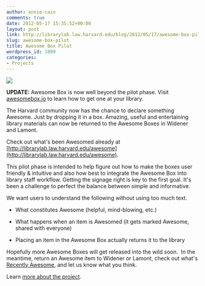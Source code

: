 ```yaml
---
author: annie-cain
comments: true
date: 2012-05-17 15:35:52+00:00
layout: post
link: http://librarylab.law.harvard.edu/blog/2012/05/17/awesome-box-pilot/
slug: awesome-box-pilot
title: Awesome Box Pilot
wordpress_id: 1099
categories:
- Projects
---
```


[![](http://librarylab.law.harvard.edu/blog/wp-content/uploads/2012/05/IMG_0176-300x225.jpg)](http://librarylab.law.harvard.edu/blog/wp-content/uploads/2012/05/IMG_0176.jpg)



**UPDATE:** Awesome Box is now well beyond the pilot phase. Visit [awesomebox.io](http://awesomebox.io) to learn how to get one at your library.

The Harvard community now has the chance to declare something Awesome. Just by dropping it in a box. Amazing, useful and entertaining library materials can now be returned to the Awesome Boxes in Widener and Lamont.

Check out what's been Awesomed already at [http://librarylab.law.harvard.edu/awesome](http://librarylab.law.harvard.edu/awesome).

This pilot phase is intended to help figure out how to make the boxes user friendly & intuitive and also how best to integrate the Awesome Box into library staff workflow. Getting the signage right is key to the first goal. It's been a challenge to perfect the balance between simple and informative.

We want users to understand the following without using too much text.




  * What constitutes Awesome (helpful, mind-blowing, etc.)


  * What happens when an item is Awesomed (it gets marked Awesome, shared with everyone)


  * Placing an item in the Awesome Box actually returns it to the library


Hopefully more Awesome Boxes will get released into the wild soon.  In the meantime, return an Awesome item to Widener or Lamont, check out what's [Recently Awesome](http://librarylab.law.harvard.edu/awesome), and let us know what you think.

Learn [more about the project](http://osc.hul.harvard.edu/liblab/proj/awesome-box).
